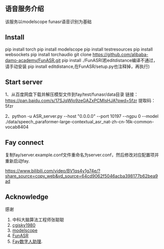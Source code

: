 ##  语音服务介绍

该服务以modelscope funasr语音识别为基础


## Install
pip install torch
pip install modelscope
pip install testresources
pip install websockets
pip install torchaudio
git clone https://github.com/alibaba-damo-academy/FunASR.git 
pip install ./FunASR(若editdistance编译不通过，请手动安装 pip install editdistance,在FunASR/setup.py也注释掉，再执行)



## Start server
1、从百度网盘下载并解压模型文件到fay/test/funasr/data目录
链接：https://pan.baidu.com/s/17SJqWIo9zeGAZxPCMIsHJA?pwd=5fzr 
提取码：5fzr 

2、python -u ASR_server.py --host "0.0.0.0" --port 10197 --ngpu 0 --model ./data/speech_paraformer-large-contextual_asr_nat-zh-cn-16k-common-vocab8404

## Fay connect
复制fay/server.example.conf文件重命名为server.conf，然后修改对应配置项并重新启动fay.

https://www.bilibili.com/video/BV1qs4y1g74e/?share_source=copy_web&vd_source=64cd9062f5046acba398177b62bea9ad


## Acknowledge
感谢
1. 中科大脑算法工程师张聪聪
2.  [cgisky1980](https://github.com/cgisky1980/FunASR) 
3. [modelscope](https://github.com/modelscope/modelscope)
4. [FunASR](https://github.com/alibaba-damo-academy/FunASR)
5. [Fay数字人助理](https://github.com/TheRamU/Fay).

